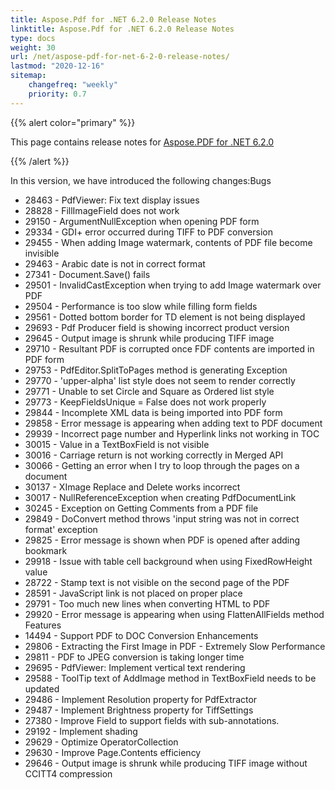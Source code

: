 ```yaml
---
title: Aspose.Pdf for .NET 6.2.0 Release Notes
linktitle: Aspose.Pdf for .NET 6.2.0 Release Notes
type: docs
weight: 30
url: /net/aspose-pdf-for-net-6-2-0-release-notes/
lastmod: "2020-12-16"
sitemap:
    changefreq: "weekly"
    priority: 0.7
---
```


{{% alert color="primary" %}}

This page contains release notes for [Aspose.PDF for .NET 6.2.0](http://www.aspose.com/downloads/pdf/net/new-releases/aspose.pdf-for-.net-6.2.0/)

{{% /alert %}}

In this version, we have introduced the following changes:Bugs

- 28463 - PdfViewer: Fix text display issues
- 28828 - FillImageField does not work
- 29150 - ArgumentNullException when opening PDF form
- 29334 - GDI+ error occurred during TIFF to PDF conversion
- 29455 - When adding Image watermark, contents of PDF file become invisible
- 29463 - Arabic date is not in correct format
- 27341 - Document.Save() fails
- 29501 - InvalidCastException when trying to add Image watermark over PDF
- 29504 - Performance is too slow while filling form fields
- 29561 - Dotted bottom border for TD element is not being displayed
- 29693 - Pdf Producer field is showing incorrect product version
- 29645 - Output image is shrunk while producing TIFF image
- 29710 - Resultant PDF is corrupted once FDF contents are imported in PDF form
- 29753 - PdfEditor.SplitToPages method is generating Exception
- 29770 - 'upper-alpha' list style does not seem to render correctly
- 29771 - Unable to set Circle and Square as Ordered list style
- 29773 - KeepFieldsUnique = False does not work properly
- 29844 - Incomplete XML data is being imported into PDF form
- 29858 - Error message is appearing when adding text to PDF document
- 29939 - Incorrect page number and Hyperlink links not working in TOC
- 30015 - Value in a TextBoxField is not visible
- 30016 - Carriage return is not working correctly in Merged API
- 30066 - Getting an error when I try to loop through the pages on a document
- 30137 - XImage Replace and Delete works incorrect
- 30017 - NullReferenceException when creating PdfDocumentLink
- 30245 - Exception on Getting Comments from a PDF file
- 29849 - DoConvert method throws 'input string was not in correct format' exception
- 29825 - Error message is shown when PDF is opened after adding bookmark
- 29918 - Issue with table cell background when using FixedRowHeight value
- 28722 - Stamp text is not visible on the second page of the PDF
- 28591 - JavaScript link is not placed on proper place
- 29791 - Too much new lines when converting HTML to PDF
- 29920 - Error message is appearing when using FlattenAllFields method
  Features
- 14494 - Support PDF to DOC Conversion
  Enhancements
- 29806 - Extracting the First Image in PDF - Extremely Slow Performance
- 29811 - PDF to JPEG conversion is taking longer time
- 29695 - PdfViewer: Implement vertical text rendering
- 29588 - ToolTip text of AddImage method in TextBoxField needs to be updated
- 29486 - Implement Resolution property for PdfExtractor
- 29487 - Implement Brightness property for TiffSettings
- 27380 - Improve Field to support fields with sub-annotations.
- 29192 - Implement shading
- 29629 - Optimize OperatorCollection
- 29630 - Improve Page.Contents efficiency
- 29646 - Output image is shrunk while producing TIFF image without CCITT4 compression
